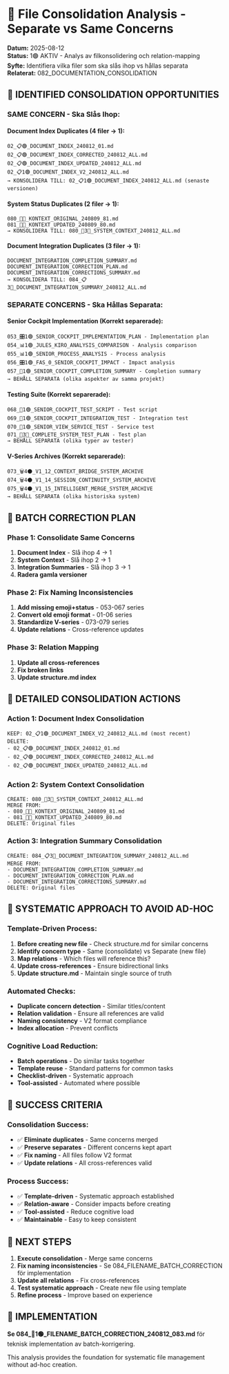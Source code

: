 # 🔧 File Consolidation Analysis - Separate vs Same Concerns

**Datum:** 2025-08-12  
**Status:** 1🟢 AKTIV - Analys av filkonsolidering och relation-mapping  
**Syfte:** Identifiera vilka filer som ska slås ihop vs hållas separata  
**Relaterat:** 082_DOCUMENTATION_CONSOLIDATION

## 🎯 IDENTIFIED CONSOLIDATION OPPORTUNITIES

### **SAME CONCERN - Ska Slås Ihop:**

#### **Document Index Duplicates (4 filer → 1):**
```
02_📋🟢_DOCUMENT_INDEX_240812_01.md
02_📋🟢_DOCUMENT_INDEX_CORRECTED_240812_ALL.md  
02_📋🟢_DOCUMENT_INDEX_UPDATED_240812_ALL.md
02_📋1🟢_DOCUMENT_INDEX_V2_240812_ALL.md
→ KONSOLIDERA TILL: 02_📋1🟢_DOCUMENT_INDEX_240812_ALL.md (senaste versionen)
```

#### **System Status Duplicates (2 filer → 1):**
```
080_📝🔵_KONTEXT_ORIGINAL_240809_81.md
081_📝🔵_KONTEXT_UPDATED_240809_80.md  
→ KONSOLIDERA TILL: 080_📝3🔵_SYSTEM_CONTEXT_240812_ALL.md
```

#### **Document Integration Duplicates (3 filer → 1):**
```
DOCUMENT_INTEGRATION_COMPLETION_SUMMARY.md
DOCUMENT_INTEGRATION_CORRECTION_PLAN.md
DOCUMENT_INTEGRATION_CORRECTIONS_SUMMARY.md
→ KONSOLIDERA TILL: 084_📋3🔵_DOCUMENT_INTEGRATION_SUMMARY_240812_ALL.md
```

### **SEPARATE CONCERNS - Ska Hållas Separata:**

#### **Senior Cockpit Implementation (Korrekt separerade):**
```
053_🎛️1🟢_SENIOR_COCKPIT_IMPLEMENTATION_PLAN - Implementation plan
054_📊1🟢_JULES_KIRO_ANALYSIS_COMPARISON - Analysis comparison  
055_📊1🟢_SENIOR_PROCESS_ANALYSIS - Process analysis
056_🎛️1🟢_FAS_0_SENIOR_COCKPIT_IMPACT - Impact analysis
057_🎉1🟢_SENIOR_COCKPIT_COMPLETION_SUMMARY - Completion summary
→ BEHÅLL SEPARATA (olika aspekter av samma projekt)
```

#### **Testing Suite (Korrekt separerade):**
```
068_🧪1🟢_SENIOR_COCKPIT_TEST_SCRIPT - Test script
069_🧪1🟢_SENIOR_COCKPIT_INTEGRATION_TEST - Integration test
070_🧪1🟢_SENIOR_VIEW_SERVICE_TEST - Service test
071_🧪3🔵_COMPLETE_SYSTEM_TEST_PLAN - Test plan
→ BEHÅLL SEPARATA (olika typer av tester)
```

#### **V-Series Archives (Korrekt separerade):**
```
073_🗑️4⚫_V1_12_CONTEXT_BRIDGE_SYSTEM_ARCHIVE
074_🗑️4⚫_V1_14_SESSION_CONTINUITY_SYSTEM_ARCHIVE
075_🗑️4⚫_V1_15_INTELLIGENT_MERGE_SYSTEM_ARCHIVE
→ BEHÅLL SEPARATA (olika historiska system)
```

## 🚀 BATCH CORRECTION PLAN

### **Phase 1: Consolidate Same Concerns**
1. **Document Index** - Slå ihop 4 → 1
2. **System Context** - Slå ihop 2 → 1  
3. **Integration Summaries** - Slå ihop 3 → 1
4. **Radera gamla versioner**

### **Phase 2: Fix Naming Inconsistencies**
1. **Add missing emoji+status** - 053-067 series
2. **Convert old emoji format** - 01-06 series
3. **Standardize V-series** - 073-079 series
4. **Update relations** - Cross-reference updates

### **Phase 3: Relation Mapping**
1. **Update all cross-references** 
2. **Fix broken links**
3. **Update structure.md index**

## 🎯 DETAILED CONSOLIDATION ACTIONS

### **Action 1: Document Index Consolidation**
```
KEEP: 02_📋1🟢_DOCUMENT_INDEX_V2_240812_ALL.md (most recent)
DELETE: 
- 02_📋🟢_DOCUMENT_INDEX_240812_01.md
- 02_📋🟢_DOCUMENT_INDEX_CORRECTED_240812_ALL.md
- 02_📋🟢_DOCUMENT_INDEX_UPDATED_240812_ALL.md
```

### **Action 2: System Context Consolidation**
```
CREATE: 080_📝3🔵_SYSTEM_CONTEXT_240812_ALL.md
MERGE FROM:
- 080_📝🔵_KONTEXT_ORIGINAL_240809_81.md
- 081_📝🔵_KONTEXT_UPDATED_240809_80.md
DELETE: Original files
```

### **Action 3: Integration Summary Consolidation**
```
CREATE: 084_📋3🔵_DOCUMENT_INTEGRATION_SUMMARY_240812_ALL.md
MERGE FROM:
- DOCUMENT_INTEGRATION_COMPLETION_SUMMARY.md
- DOCUMENT_INTEGRATION_CORRECTION_PLAN.md  
- DOCUMENT_INTEGRATION_CORRECTIONS_SUMMARY.md
DELETE: Original files
```

## 🔄 SYSTEMATIC APPROACH TO AVOID AD-HOC

### **Template-Driven Process:**
1. **Before creating new file** - Check structure.md for similar concerns
2. **Identify concern type** - Same (consolidate) vs Separate (new file)
3. **Map relations** - Which files will reference this?
4. **Update cross-references** - Ensure bidirectional links
5. **Update structure.md** - Maintain single source of truth

### **Automated Checks:**
- **Duplicate concern detection** - Similar titles/content
- **Relation validation** - Ensure all references are valid
- **Naming consistency** - V2 format compliance
- **Index allocation** - Prevent conflicts

### **Cognitive Load Reduction:**
- **Batch operations** - Do similar tasks together
- **Template reuse** - Standard patterns for common tasks
- **Checklist-driven** - Systematic approach
- **Tool-assisted** - Automated where possible

## 🎯 SUCCESS CRITERIA

### **Consolidation Success:**
- ✅ **Eliminate duplicates** - Same concerns merged
- ✅ **Preserve separates** - Different concerns kept apart
- ✅ **Fix naming** - All files follow V2 format
- ✅ **Update relations** - All cross-references valid

### **Process Success:**
- ✅ **Template-driven** - Systematic approach established
- ✅ **Relation-aware** - Consider impacts before creating
- ✅ **Tool-assisted** - Reduce cognitive load
- ✅ **Maintainable** - Easy to keep consistent

## 🚀 NEXT STEPS

1. **Execute consolidation** - Merge same concerns
2. **Fix naming inconsistencies** - Se 084_FILENAME_BATCH_CORRECTION för implementation
3. **Update all relations** - Fix cross-references
4. **Test systematic approach** - Create new file using template
5. **Refine process** - Improve based on experience

## 🔗 IMPLEMENTATION

**Se 084_🔧1🟢_FILENAME_BATCH_CORRECTION_240812_083.md** för teknisk implementation av batch-korrigering.

This analysis provides the foundation for systematic file management without ad-hoc creation.